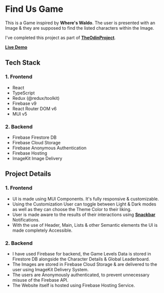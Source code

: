 # Find Us Game

This is a Game inspired by **Where's Waldo**. The user is presented with an Image & they are supposed to find the listed characters within the Image.

I've completed this project as part of <a href="https://www.theodinproject.com/">**TheOdinProject**</a>.

<a href="https://find-us-game.web.app/">**Live Demo**</a>


## Tech Stack

### 1. Frontend
- React
- TypeScript
- Redux (@redux/toolkit)
- Firebase v9
- React Router DOM v6
- MUI v5

### 2. Backend
- Firebase Firestore DB
- Firebase Cloud Storage
- Firebase Anonymous Authentication
- Firebase Hosting
- ImageKit Image Delivery


## Project Details

### 1. Frontend
- UI is made using MUI Components. It's fully responsive & customizable.
- Using the Customization User can toggle between Light & Dark modes as well as they can choose the Theme Color to their liking.
- User is made aware to the results of their interactions using **<a href="https://mui.com/material-ui/react-snackbar/">Snackbar</a>** Notifications.
- With the use of Header, Main, Lists & other Semantic elements the UI is made completely Accessible.

### 2. Backend
- I have used Firebase for backend, the Game Levels Data is stored in Firestore DB alongside the Character Details & Global Leaderboard.
- The Images are stored in Firebase Cloud Storage & are delivered to the user using ImageKit Delivery System.
- The users are Anonymously authenticated, to prevent unnecessary misuse of the Firebase API.
- The Website itself is hosted using Firebase Hosting Service.
